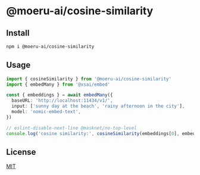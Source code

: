 # @moeru-ai/cosine-similarity

## Install

```bash
npm i @moeru-ai/cosine-similarity
```

## Usage

```ts
import { cosineSimilarity } from '@moeru-ai/cosine-similarity'
import { embedMany } from '@xsai/embed'

const { embeddings } = await embedMany({
  baseURL: 'http://localhost:11434/v1/',
  input: ['sunny day at the beach', 'rainy afternoon in the city'],
  model: 'nomic-embed-text',
})

// eslint-disable-next-line @masknet/no-top-level
console.log('cosine similarity:', cosineSimilarity(embeddings[0], embeddings[1]))
```

## License

[MIT](../LICENSE.md)
